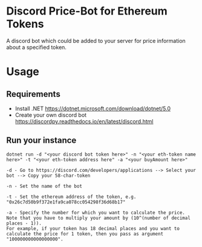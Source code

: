 # Discord Price-Bot for Ethereum Tokens
A discord bot which could be added to your server for price information about a specified token.

# Usage

## Requirements
- Install .NET https://dotnet.microsoft.com/download/dotnet/5.0
- Create your own discord bot https://discordpy.readthedocs.io/en/latest/discord.html

## Run your instance

```
dotnet run -d "<your discord bot token here>" -n "<your eth-token name here>" -t "<your eth-token address here" -a "<your buyAmount here>"

-d - Go to https://discord.com/developers/applications --> Select your bot --> Copy your 58-char-token

-n - Set the name of the bot

-t - Set the ethereum address of the token, e.g. "0x26c7d50b9f372e1fa9ca078cc054298f36d68b17"

-a - Specify the number for which you want to calculate the price. 
Note that you have to multiply your amount by (10^(number of decimal places - 1)). 
For example, if your token has 18 decimal places and you want to calculate the price for 1 token, then you pass as argument "100000000000000000". 
```


